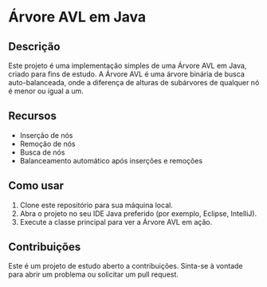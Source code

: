 # Árvore AVL em Java

## Descrição
Este projeto é uma implementação simples de uma Árvore AVL em Java, criado para fins de estudo. A Árvore AVL é uma árvore binária de busca auto-balanceada, onde a diferença de alturas de subárvores de qualquer nó é menor ou igual a um.

## Recursos
- Inserção de nós
- Remoção de nós
- Busca de nós
- Balanceamento automático após inserções e remoções

## Como usar
1. Clone este repositório para sua máquina local.
2. Abra o projeto no seu IDE Java preferido (por exemplo, Eclipse, IntelliJ).
3. Execute a classe principal para ver a Árvore AVL em ação.

## Contribuições
Este é um projeto de estudo aberto a contribuições. Sinta-se à vontade para abrir um problema ou solicitar um pull request.
